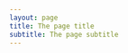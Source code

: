 ```yaml
---
layout: page
title: The page title
subtitle: The page subtitle
---
```

<!-- 
## J.B. Mountford Data Science & Analysis

Expertise and accuracy based on proven projects for Brighton based businesses. 

By dividing time between academic analysis and business based, high-impact projects, we prove a high ROI place for boutique data science consultancy. 

By prioritizing marketing oriented data analysis, we're able to offer a laser focus on impact ROI that translates to measurable improvements to your department's bottom line. Our offering is split between core offerings that have proven impacts and reliable results and boutique analysis that were built to customer requirements. 

If you have a suspicion that these methods can help you then send an [email setting out your business question](mailto:joedatascience@gmail.com) 

### Core Services

* [Probability To Convert Modeling](/conversion_prediction)
* [Linguistic Modeling At Scale](/linguistic_modeling)
* [Unknown Unknown Analysis](/unknown_unknown_analysis)

### Boutique Analysis

* [Business Impact Forecasting](/business_impact_forecasting)
* [Innovative Data Journalism](/data_journalism)
 -->
